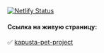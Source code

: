 [![Netlify Status](https://api.netlify.com/api/v1/badges/9d0d5b71-6a29-459d-859f-170525b8ece3/deploy-status)](https://app.netlify.com/sites/kapusta-pet-project/deploys)

#### Ссылка на живую страницу:

:white_check_mark:
[kapusta-pet-project](https://kapusta-pet-project.netlify.app/)
